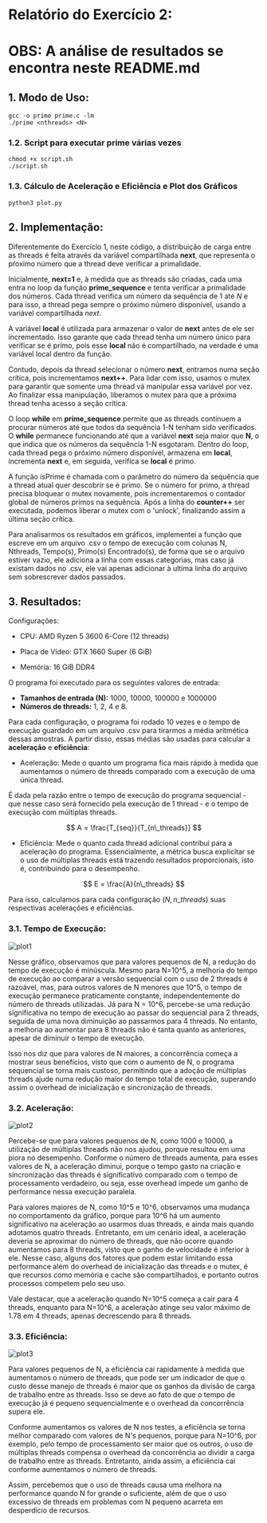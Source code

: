 # Relatório do Exercício 2:

# OBS: A análise de resultados se encontra neste README.md

## 1. Modo de Uso:

```
gcc -o prime prime.c -lm
./prime <nthreads> <N>
```

### 1.2. Script para executar prime várias vezes

```
chmod +x script.sh
./script.sh
```

### 1.3. Cálculo de Aceleração e Eficiência e Plot dos Gráficos
```
python3 plot.py
```


## 2. Implementação:

Diferentemente do Exercício 1, neste código, a distribuição de carga entre as threads é feita através da variável compartilhada **next**, que representa o pŕoximo número que a thread deve verificar a primalidade.

Inicialmente, **next=1** e, à medida que as threads são criadas, cada uma entra no loop da função **prime_sequence** e tenta verificar a primalidade dos números. Cada thread verifica um número da sequência de 1 até $N$ e para isso, a thread pega sempre o próximo número disponível, usando a variável compartilhada *next*.

A variável **local** é utilizada para armazenar o valor de **next** antes de ele ser incrementado. Isso garante que cada thread tenha um número único para verificar se é primo, pois esse **local** não é compartilhado, na verdade é uma variável local dentro da função.

Contudo, depois da thread selecionar o número **next**, entramos numa seção crítica, pois incrementamos **next++**. Para lidar com isso, usamos o mutex para garantir que somente uma thread vá manipular essa variável por vez. Ao finalizar essa manipulação, liberamos o mutex para que a próxima thread tenha  acesso a seção crítica.

O loop **while** em **prime_sequence** permite que as threads continuem a procurar números até que todos da sequência 1-N tenham sido verificados. O **while** permanece funcionando até que a variável **next** seja maior que **N**, o que indica que os números da sequência 1-N esgotaram. Dentro do loop, cada thread pega o próximo número  disponível, armazena em **local**, incrementa **next** e, em seguida, verifica se **local** é primo.

A função isPrime é chamada com o parâmetro do número da sequência que a thread atual quer descobrir se é primo. Se o número for primo, a thread precisa bloquear o mutex novamente, pois incrementaremos o contador global de números primos na sequência. Após a linha do **counter++** ser executada, podemos liberar o mutex com o 'unlock', finalizando assim a última seção crítica.

Para analisarmos os resultados em gráficos, implementei a função que escreve em um arquivo .csv o tempo de execução com colunas N, Nthreads, Tempo(s), Primo(s) Encontrado(s), de forma que se o arquivo estiver vazio, ele adiciona a linha com essas categorias, mas caso já existam dados no .csv, ele vai apenas adicionar à ultima linha do arquivo sem sobrescrever dados passados.

## 3. Resultados:

Configurações:

* CPU: AMD Ryzen 5 3600 6-Core (12 threads)

* Placa de Vídeo: GTX 1660 Super (6 GiB)

* Memória: 16 GiB DDR4

O programa foi executado para os seguintes valores de entrada:

* **Tamanhos de entrada (N):** 1000, 10000, 100000 e 1000000
* **Números de threads:** 1, 2, 4 e 8.

Para cada configuração, o programa foi rodado 10 vezes e o tempo de execução guardado em um arquivo .csv para tirarmos a média aritmética dessas amostras. A partir disso, essas médias são usadas para calcular a **aceleração** e **eficiência**:

* Aceleração:  Mede o quanto um programa fica mais rápido à medida que aumentamos o número de threads comparado com a execução de uma única thread.

É dada pela razão entre o tempo de execução do programa sequencial - que nesse caso será fornecido pela execução de 1 thread - e o tempo de execução com múltiplas threads.

$$
A = \frac{T_{seq}}{T_{n\_threads}}
$$

* Eficiência: Mede o quanto cada thread adicional contribui para a aceleração do programa. Essencialmente, a métrica busca explicitar se o uso de múltiplas threads está trazendo resultados proporcionais, isto é, contribuindo para o desempenho.

$$
E = \frac{A}{n\_threads}
$$

Para isso, calculamos para cada configuração $(N, n\_threads)$ suas respectivas acelerações e eficiências.

### 3.1. Tempo de Execução:

![plot1](./graficos/tempo_execucao_por_threads.png)

Nesse gráfico, observamos que para valores pequenos de N, a redução do tempo de execução é minúscula. Mesmo para N=10^5, a melhoria do tempo de execução ao comparar a versão sequencial com o uso de 2 threads é razoável, mas, para outros valores de N menores que 10^5, o tempo de execução permanece praticamente constante, independentemente do número de threads utilizadas. 
Já para N = 10^6, percebe-se uma redução significativa no tempo de execução ao passar do sequencial para 2 threads, seguida de uma nova diminuição ao passarmos para 4 threads. No entanto, a melhoria ao aumentar para 8 threads não é tanta quanto as anteriores, apesar de diminuir o tempo de execução.

Isso nos diz que para valores de N maiores, a concorrência começa a mostrar seus benefícios, visto que com o aumento de N, o programa sequencial se torna mais custoso, permitindo que a adoção de múltiplas threads ajude numa redução maior do tempo total de execução, superando assim o overhead de inicialização e sincronização de threads.

### 3.2. Aceleração:

![plot2](./graficos/aceleração_por_threads.png)

Percebe-se que para valores pequenos de N, como 1000 e 10000, a utilização de múltiplas threads não nos ajudou, porque resultou em uma piora no desempenho. Conforme o número de threads aumenta, para esses valores de N, a aceleração diminui, porque o tempo gasto na criação e sincronização das threads é significativo comparado com o tempo de processamento verdadeiro, ou seja, esse overhead impede um ganho de performance nessa execução paralela.

Para valores maiores de N, como 10^5 e 10^6, observamos uma mudança no comportamento da gráfico, porque para 10^6 há um aumento significativo na aceleração ao usarmos duas threads, e ainda mais quando adotamos quatro threads. Entretanto, em um cenário ideal, a aceleração deveria se aproximar do número de threads, que não ocorre quando aumentamos para 8 threads, visto que o ganho de velocidade é inferior à ele. Nesse caso, alguns dos fatores que podem estar limitando essa performance além do overhead de inicialização das threads e o mutex, é que recursos como memória e cache são compartilhados, e portanto outros processos competem pelo seu uso.

Vale destacar, que a aceleração quando N=10^5 começa a cair para 4 threads, enquanto para N=10^6, a aceleração atinge seu valor máximo de 1.78 em 4 threads, apenas decrescendo para 8 threads.

### 3.3. Eficiência:

![plot3](./graficos/eficiência_por_threads.png)


Para valores pequenos de N, a eficiência cai rapidamente à medida que aumentamos o número de threads, que pode ser um indicador de que o custo desse manejo de threads é maior que os ganhos da divisão de carga de trabalho entre as threads. Isso se deve ao fato de que o tempo de execução já é pequeno sequencialmente e o overhead da concorrência supera ele.

Conforme aumentamos os valores de N nos testes, a eficiência se torna melhor comparado com valores de N's pequenos, porque para N=10^6, por exemplo, pelo tempo de processamento ser maior que os outros, o uso de múltiplas threads compensa o overhead da concorrência ao dividir a carga de trabalho entre as threads. Entretanto, ainda assim, a eficiência cai conforme aumentamos o número de threads. 

Assim, percebemos que o uso de threads causa uma melhora na performance quando N for grande o suficiente, além de que o uso excessivo de threads em problemas com N pequeno acarreta em desperdício de recursos.

